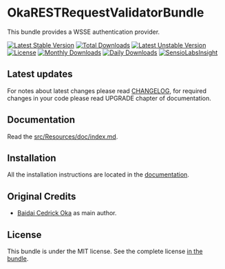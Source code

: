 OkaRESTRequestValidatorBundle
=============================

This bundle provides a WSSE authentication provider.

[![Latest Stable Version](https://poser.pugx.org/coka/rest-request-validator-bundle/v/stable)](https://packagist.org/packages/coka/rest-request-validator-bundle)
[![Total Downloads](https://poser.pugx.org/coka/rest-request-validator-bundle/downloads)](https://packagist.org/packages/coka/rest-request-validator-bundle)
[![Latest Unstable Version](https://poser.pugx.org/coka/rest-request-validator-bundle/v/unstable)](https://packagist.org/packages/coka/rest-request-validator-bundle)
[![License](https://poser.pugx.org/coka/rest-request-validator-bundle/license)](https://packagist.org/packages/coka/rest-request-validator-bundle)
[![Monthly Downloads](https://poser.pugx.org/coka/rest-request-validator-bundle/d/monthly)](https://packagist.org/packages/coka/rest-request-validator-bundle)
[![Daily Downloads](https://poser.pugx.org/coka/rest-request-validator-bundle/d/daily)](https://packagist.org/packages/coka/rest-request-validator-bundle)
[![SensioLabsInsight](https://insight.sensiolabs.com/projects/f59a4801-bab9-4032-96c1-e246e9a4ecda/mini.png)](https://insight.sensiolabs.com/projects/f59a4801-bab9-4032-96c1-e246e9a4ecda)

Latest updates
--------------

For notes about latest changes please read [CHANGELOG](CHANGELOG.md), for required changes in your code please read UPGRADE chapter of documentation.

Documentation
-------------

Read the [src/Resources/doc/index.md](src/Resources/doc/index.md).

Installation
------------

All the installation instructions are located in the [documentation](src/Resources/doc/index.md).

Original Credits
----------------

* [Baidai Cedrick Oka](https://github.com/CedrickOka) as main author.

License
-------

This bundle is under the MIT license. See the complete license [in the bundle](LICENSE).
